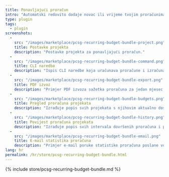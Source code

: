 ```yaml
---
title: Ponavljajući proračun
intro: "Automatski redovito dodaje novac ili vrijeme tvojim proračunima projekata na osnovi prilagođenih intervala."
type: plugin
tags:
  - plugin
screenshots:
  - 
    src: "/images/marketplace/pcsg-recurring-budget-bundle-project.png"
    title: Postavke projekta
    description: "Postavke projekta za ponavljajući proračun."
  - 
    src: "/images/marketplace/pcsg-recurring-budget-bundle-command.png"
    title: CLI naredba
    description: "Ispis CLI naredbe koja uračunava proračune i izračunava statistike projekta."
  - 
    src: "/images/marketplace/pcsg-recurring-budget-bundle-export.png"
    title: PDF izvoz
    description: "Primjer PDF izvoza sažetka proračuna za jedan mjesec."
  - 
    src: "/images/marketplace/pcsg-recurring-budget-bundle-budgets.png"
    title: Pregled proračuna projekata
    description: "Izrađuje popis svih projekata s njihovim aktualno dostupnim (vrijeme ili novac) proračunima i ukupnim proračunima."
  - 
    src: "/images/marketplace/pcsg-recurring-budget-bundle-history.png"
    title: Povijest proračuna projekata
    description: "Izrađuje popis svih intervala dovršenih proračuna i prikazuje statistiku za svaki dovršeni proračun."
  -
    src: "/images/marketplace/pcsg-recurring-budget-bundle-email.png"
    title: E-mail statistika proračuna
    description: "Primjer e-mail poruke statistike proračuna poslane voditelju tima projekta nakon dovršenog proračunskog intervala proračuna."
lang: hr
permalink: /hr/store/pcsg-recurring-budget-bundle.html
---
```


{% include store/pcsg-recurring-budget-bundle.md %}
